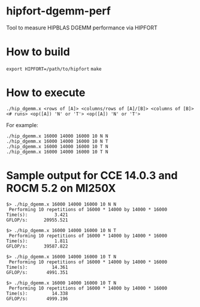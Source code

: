 # hipfort-dgemm-perf
Tool to measure HIPBLAS DGEMM performance via HIPFORT

# How to build

`export HIPFORT=/path/to/hipfort`
`make`

# How to execute

`./hip_dgemm.x <rows of [A]> <columns/rows of [A]/[B]> <columns of [B]> <# runs> <op([A]) 'N' or 'T'> <op([A]) 'N' or 'T'>`

For example:

```
./hip_dgemm.x 16000 14000 16000 10 N N
./hip_dgemm.x 16000 14000 16000 10 N T
./hip_dgemm.x 16000 14000 16000 10 T N
./hip_dgemm.x 16000 14000 16000 10 T N
```

# Sample output for CCE 14.0.3 and ROCM 5.2 on MI250X

```
$> ./hip_dgemm.x 16000 14000 16000 10 N N
 Performing 10 repetitions of 16000 * 14000 by 14000 * 16000
Time(s):          3.421
GFLOP/s:      20955.521

$> ./hip_dgemm.x 16000 14000 16000 10 N T
 Performing 10 repetitions of 16000 * 14000 by 14000 * 16000
Time(s):          1.811
GFLOP/s:      39587.822

$> ./hip_dgemm.x 16000 14000 16000 10 T N
 Performing 10 repetitions of 16000 * 14000 by 14000 * 16000
Time(s):         14.361
GFLOP/s:       4991.351

$> ./hip_dgemm.x 16000 14000 16000 10 T N
 Performing 10 repetitions of 16000 * 14000 by 14000 * 16000
Time(s):         14.338
GFLOP/s:       4999.196
```
